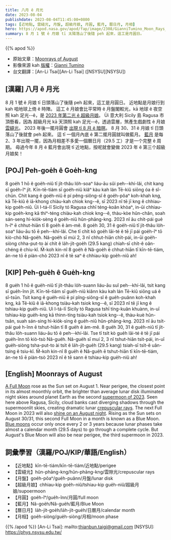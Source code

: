 ```yaml
---
title: 八月 ê 月光
date: 2023-08-04
publishdate: 2023-08-04T11:45:00+0800
tags: [近地點, 雲縫光, 月盤, 超級月娘, 月圓, 藍月, 曆日月, 月相]
hero: https://apod.nasa.gov/apod/fap/image/2308/GianniTumino_Moon_Rays_JPG_LOGO_1024pix.jpg
summary: 8 月 1 號 ê 月娘 tī 太陽落山了後隨 peh 起來，這工是月圓日。
---
```


{{% apod %}}

- 原始文章：[Moonrays of August](https://apod.nasa.gov/apod/ap230804.html)
- 影像來源 kah [版權][copyright]：[Gianni Tumino](https://www.facebook.com/giovanni.tumino.58)
- 台文翻譯：[An-Li Tsai][An-Li Tsai] ([NSYSU][NSYSU])

## [漢羅] 八月 ê 月光
8 月 1 號 ê 月娘 tī 日頭落山了後隨 peh 起來，這工是月圓日。
近地點是月娘行到 kah 咱地球上倚 ê 時陣。
這工 ê 月娘會比平常時 ê 月盤閣較光，kā 地球 ê 夜空照 kah 足光--ê，是 [2023 年第二光 ê 超級月娘][supermoon of 2023]。
Ùi 意大利 Sicily 島 Ragusa 市頂懸看，因為 超級月光 kā 天頂照 kah 足光--ê，透過雲層，煞產生戲劇性 ê 月娘 [雲縫光][crepuscular rays]。
2023 年後一擺月圓會 [出現 tī 8 月 ê 暗暝][shine on an August night]。
8 月 30、31 ê 月娘 tī 日頭落山了後就會 peh 起來。
這 tī 一個月內底 ê 第二擺月圓就叫做藍月。
[藍月][Blue moons] 是每 2、3 年出現一擺，因為月相差不多愛一個曆日月（29.5 工）才是一个完整 ê 周期。
毋過今年 8 月 ê 藍月會出現 tī 近地點，按呢就會變做 2023 年 ê 第三个超級月娘矣！

## [POJ] Peh-goe̍h ê Goe̍h-kng
8 goe̍h 1 hō ê goe̍h-niû tī ji̍t-thâu lo̍h-soaⁿ liáu-āu sûi peh--khí-lâi, chit kang sī goe̍h-îⁿ ji̍t.
Kīn-tē-tiám sī goe̍h-niû kiâⁿ kàu kah lán Tē-kiû siōng óa ê sî-chūn.
Chit kang ê goe̍h-niû ē pí pêng-siông-sî ê goe̍h-pôaⁿ koh-khah kng, kā Tē-kiû ê iā-khong chiàu-kah chiok kng--ê, sī 2023 nî tē jī kng ê chhiau-kip goe̍h-niû.
Ùi I-tá-lī Sicily tó Ragusa chhī téng-koân khòaⁿ, in-ūi chhiau-kip goe̍h-kng kā thiⁿ-téng chiàu-kah chiok kng--ê, thàu-kòe hûn-chân, soah sán-seng hì-kio̍k-sèng ê goe̍h-niû hûn-phāng-kng.
2023 nî āu chi̍t-pái gue̍ h-îⁿ ē chhut-hiān tī 8 goe̍h ê àm-mê.
8 goe̍h 30, 31 ê goe̍h-niû tī ji̍t-thâu lo̍h-soaⁿ liáu-āu tō ē peh--khí-lâi.
Che tī chi̍t kò goe̍h lāi-té ê tē jī pái goe̍h-îⁿ tō kiò-chò Nâ-goe̍h.
Nâ-goe̍h sī múi 2, 3 nî chhut-hiān chi̍t-pái, in-ūi goe̍h-siòng chha-put-to ài chi̍t ê la̍h-ji̍t-goe̍h (29.5 kang) chiah-sī chi̍t-ê oân-chéng ê chiu-kî.
M̄-koh kin-nî 8 goe̍h ê Nâ-goe̍h ē chhut-hiān tī kīn-tē-tiám, án-ne tō ē piàn-chò 2023 nî ê tē saⁿ ê chhiau-kip goe̍h-niû ah!

## [KIP] Peh-gue̍h ê Gue̍h-kng
8 gue̍h 1 hō ê gue̍h-niû tī ji̍t-thâu lo̍h-suann liáu-āu suî peh--khí-lâi, tsit kang sī gue̍h-înn ji̍t.
Kīn-tē-tiám sī gue̍h-niû kiânn kàu kah lán Tē-kiû siōng uá ê sî-tsūn.
Tsit kang ê gue̍h-niû ē pí pîng-siông-sî ê gue̍h-puânn koh-khah kng, kā Tē-kiû ê iā-khong tsiàu-kah tsiok kng--ê, sī 2023 nî tē jī kng ê tshiau-kip gue̍h-niû.
Uì I-tá-lī Sicily tó Ragusa tshī tíng-kuân khuànn, in-uī tshiau-kip gue̍h-kng kā thinn-tíng tsiàu-kah tsiok kng--ê, thàu-kuè hûn-tsân, suah sán-sing hì-kio̍k-sìng ê gue̍h-niû hûn-phāng-kng.
2023 nî āu tsi̍t-pái gue̍ h-înn ē tshut-hiān tī 8 gue̍h ê àm-mê.
8 gue̍h 30, 31 ê gue̍h-niû tī ji̍t-thâu lo̍h-suann liáu-āu tō ē peh--khí-lâi.
Tse tī tsi̍t kò gue̍h lāi-té ê tē jī pái gue̍h-înn tō kiò-tsò Nâ-gue̍h.
Nâ-gue̍h sī muí 2, 3 nî tshut-hiān tsi̍t-pái, in-uī gue̍h-siòng tsha-put-to ài tsi̍t ê la̍h-ji̍t-gue̍h (29.5 kang) tsiah-sī tsi̍t-ê uân-tsíng ê tsiu-kî.
M̄-koh kin-nî 8 gue̍h ê Nâ-gue̍h ē tshut-hiān tī kīn-tē-tiám, án-ne tō ē piàn-tsò 2023 nî ê tē sann ê tshiau-kip gue̍h-niû ah!

## [English] Moonrays of August
[A Full Moon][A Full Moon] rose as the Sun set on August 1.
Near perigee, the closest point in its almost moonthly orbit, the brighter than average lunar disk illuminated night skies around planet Earth as the second [supermoon of 2023][supermoon of 2023].
Seen here above Ragusa, Sicily, cloud banks cast diverging shadows through the supermoonlit skies, creating dramatic lunar [crepuscular rays][crepuscular rays].
The next Full Moon in 2023 will also [shine on an August night][shine on an August night].
Rising as the Sun sets on August 30/31, this second Full Moon in a month is known as a Blue Moon.
[Blue moons][Blue moons] occur only once every 2 or 3 years because lunar phases take almost a calendar month (29.5 days) to go through a complete cycle.
But August's Blue Moon will also be near perigee, the third supermoon in 2023.

## 詞彙學習（漢羅/POJ/KIP/華語/English）
- 【近地點】kīn-tē-tiám/kīn-tē-tiám/近地點/perigee
- 【雲縫光】hûn-phāng-kng/hûn-phāng-kng/雲隙光/crepuscular rays
- 【月盤】goe̍h-pôaⁿ/gue̍h-puânn/月盤/lunar disk
- 【超級月娘】chhiau-kip goe̍h-niû/tshiau-kip gue̍h-niû/超級月娘/supoermoon
- 【月圓】goe̍h-îⁿ/gue̍h-înn/月圓/full moon
- 【藍月】Nâ-goe̍h/Nâ-gue̍h/藍月/Blue Moon
- 【曆日月】la̍h-ji̍t-goe̍h/la̍h-ji̍t-gue̍h/日曆月/calendar month
- 【月相】goe̍h-siòng/gue̍h-siòng/月相/moon phase

{{% /apod %}}
[An-Li Tsai]: mailto:thianbun.taigi@gmail.com
[NSYSU]: https://phys.nsysu.edu.tw/

[copyright]: https://apod.nasa.gov/apod/fap/lib/about_apod.html#srapply
[License]: https://creativecommons.org/licenses/by/2.0/

[A Full Moon]:https://apod.nasa.gov/apod/ap230706.html
[supermoon of 2023]:https://earthsky.org/astronomy-essentials/what-is-a-supermoon/
[crepuscular rays]:https://apod.nasa.gov/apod/ap220924.html
[shine on an August night]:https://moon.nasa.gov/news/196/the-next-full-moon-is-a-supermoon-the-sturgeon-moon/
[Blue moons]:https://earthsky.org/astronomy-essentials/when-is-the-next-blue-moon/
